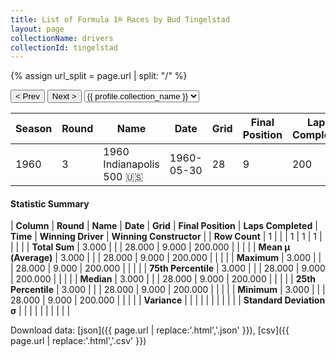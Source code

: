 ```yaml
---
title: List of Formula 1® Races by Bud Tingelstad
layout: page
collectionName: drivers
collectionId: tingelstad
---
```


{% assign url_split = page.url | split: "/" %}
<div id="collection-navigation">
<button onclick="selector.options[selector.selectedIndex-1].value && (window.location = selector.options[selector.selectedIndex-1].value);">&lt; Prev</button>
<button onclick="selector.options[selector.selectedIndex+1].value && (window.location = selector.options[selector.selectedIndex+1].value);">Next &gt;</button>
<select id="selector" onchange="this.options[this.selectedIndex].value && (window.location = this.options[this.selectedIndex].value);">
  {% for collectionId in site.data[page.collectionName].refs %}
    {% if collectionId == page.collectionId %}
      {% assign selected = "selected" %}
    {% else %}
      {% assign selected = "" %}
    {% endif %}
    {% assign profile = site.data[page.collectionName][collectionId].profile %}
    <option value="/f1/{{ page.collectionName }}/{{ collectionId }}/{{ url_split[4] }}" {{ selected }}>{{ profile.collection_name }}</option>
  {% endfor %}
</select>
</div>

| Season | Round | Name | Date | Grid | Final Position | Laps Completed | Time | Winning Driver | Winning Constructor |
|--|--|--|--|--|--|--|--|--|--|
| 1960 | 3 | 1960 Indianapolis 500 🇺🇸 | 1960-05-30 | 28 | 9 | 200 | +8:19.91 | Jim Rathmann 🇺🇸 | Watson 🇺🇸 |

#### Statistic Summary

| **Column** | **Round** | **Name** | **Date** | **Grid** | **Final Position** | **Laps Completed** | **Time** | **Winning Driver** | **Winning Constructor** |
| **Row Count** | 1 |  |  | 1 | 1 | 1 |  |  |  |
| **Total Sum** | 3.000 |  |  | 28.000 | 9.000 | 200.000 |  |  |  |
| **Mean μ (Average)** | 3.000 |  |  | 28.000 | 9.000 | 200.000 |  |  |  |
| **Maximum** | 3.000 |  |  | 28.000 | 9.000 | 200.000 |  |  |  |
| **75th Percentile** | 3.000 |  |  | 28.000 | 9.000 | 200.000 |  |  |  |
| **Median** | 3.000 |  |  | 28.000 | 9.000 | 200.000 |  |  |  |
| **25th Percentile** | 3.000 |  |  | 28.000 | 9.000 | 200.000 |  |  |  |
| **Minimum** | 3.000 |  |  | 28.000 | 9.000 | 200.000 |  |  |  |
| **Variance** |  |  |  |  |  |  |  |  |  |
| **Standard Deviation σ** |  |  |  |  |  |  |  |  |  |

Download data: [json]({{ page.url | replace:'.html','.json' }}), [csv]({{ page.url | replace:'.html','.csv' }})

